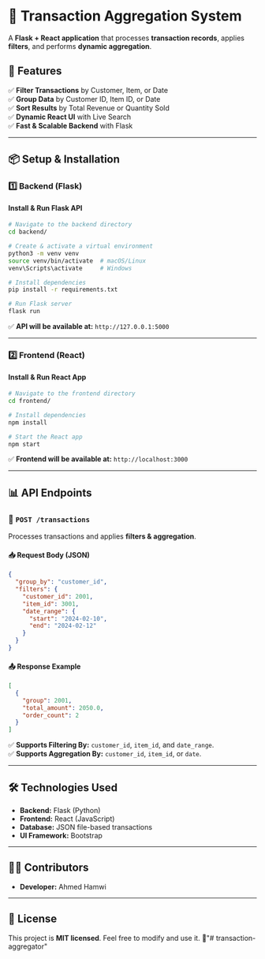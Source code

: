 # 🛒 Transaction Aggregation System

A **Flask + React application** that processes **transaction records**, applies **filters**, and performs **dynamic aggregation**.

## 🚀 Features
✅ **Filter Transactions** by Customer, Item, or Date  
✅ **Group Data** by Customer ID, Item ID, or Date  
✅ **Sort Results** by Total Revenue or Quantity Sold  
✅ **Dynamic React UI** with Live Search  
✅ **Fast & Scalable Backend** with Flask  

---

## 📦 Setup & Installation

### 1️⃣ Backend (Flask)
#### Install & Run Flask API
```sh
# Navigate to the backend directory
cd backend/

# Create & activate a virtual environment
python3 -m venv venv
source venv/bin/activate  # macOS/Linux
venv\Scripts\activate     # Windows

# Install dependencies
pip install -r requirements.txt

# Run Flask server
flask run
```
✅ **API will be available at:** `http://127.0.0.1:5000`

---

### 2️⃣ Frontend (React)
#### Install & Run React App
```sh
# Navigate to the frontend directory
cd frontend/

# Install dependencies
npm install

# Start the React app
npm start
```
✅ **Frontend will be available at:** `http://localhost:3000`

---

## 📊 API Endpoints
### 🔹 `POST /transactions`
Processes transactions and applies **filters & aggregation**.

#### 📥 Request Body (JSON)
```json
{
  "group_by": "customer_id",
  "filters": {
    "customer_id": 2001,
    "item_id": 3001,
    "date_range": {
      "start": "2024-02-10",
      "end": "2024-02-12"
    }
  }
}
```

#### 📤 Response Example
```json
[
  {
    "group": 2001,
    "total_amount": 2050.0,
    "order_count": 2
  }
]
```
✅ **Supports Filtering By:** `customer_id`, `item_id`, and `date_range`.  
✅ **Supports Aggregation By:** `customer_id`, `item_id`, or `date`.

---

## 🛠 Technologies Used
- **Backend:** Flask (Python)
- **Frontend:** React (JavaScript)
- **Database:** JSON file-based transactions
- **UI Framework:** Bootstrap

---

## 👨‍💻 Contributors
- **Developer:** Ahmed Hamwi

---

## 📜 License
This project is **MIT licensed**. Feel free to modify and use it. 🚀"# transaction-aggregator" 
